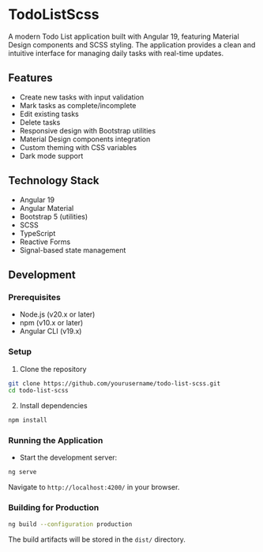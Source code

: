 # TodoListScss

A modern Todo List application built with Angular 19, featuring Material Design components and SCSS styling. The application provides a clean and intuitive interface for managing daily tasks with real-time updates.

## Features

- Create new tasks with input validation
- Mark tasks as complete/incomplete
- Edit existing tasks
- Delete tasks
- Responsive design with Bootstrap utilities
- Material Design components integration
- Custom theming with CSS variables
- Dark mode support

## Technology Stack

- Angular 19
- Angular Material
- Bootstrap 5 (utilities)
- SCSS
- TypeScript
- Reactive Forms
- Signal-based state management

## Development

### Prerequisites

- Node.js (v20.x or later)
- npm (v10.x or later)
- Angular CLI (v19.x)

### Setup

1. Clone the repository

```bash
git clone https://github.com/yourusername/todo-list-scss.git
cd todo-list-scss
```

2. Install dependencies

```bash
npm install
```

### Running the Application

- Start the development server:

```bash
ng serve
```

Navigate to `http://localhost:4200/` in your browser.

### Building for Production

```bash
ng build --configuration production
```

The build artifacts will be stored in the `dist/` directory.
